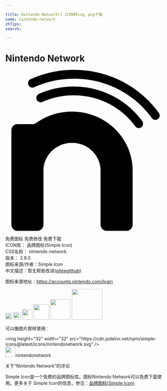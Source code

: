 ```yaml
---

title: Nintendo Network() ICON转svg、png下载
name: nintendo-network
zhTips: 
search: 

---
```


# Nintendo Network  <small style="font-size: 60%;font-weight: 100"></small>

<div id="svg" class="svg-wrap">
<svg role="img" viewBox="0 0 24 24" xmlns="http://www.w3.org/2000/svg"><title>Nintendo Network icon</title><path d="M19.9645 8.6861a.645.645 0 0 1-.5193-.2664c-2.1109-2.893-5.5554-4.624-9.2154-4.624a11.4744 11.4744 0 0 0-4.6887.9864.6413.6413 0 0 1-.8493-.3375.6563.6563 0 0 1 .3325-.8593 12.7795 12.7795 0 0 1 5.2055-1.0946c4.0672 0 7.9003 1.9265 10.2527 5.1544a.66.66 0 0 1-.137.9128.6326.6326 0 0 1-.381.1282M.9023 8.9788c0-.4919.411-.8892.9178-.8892h2.3313c.2104 0 .3636-.0958.5566-.2291a9.2229 9.2229 0 0 1 5.2677-1.6339c5.01 0 9.0735 3.9415 9.0735 8.802v8.0771a.9078.9078 0 0 1-.9216.8942h-2.9551a.909.909 0 0 1-.924-.8942v-8.0771c0-2.289-1.9116-4.1457-4.274-4.1457-2.3599 0-4.2715 1.8555-4.2715 4.1457v8.0771A.909.909 0 0 1 4.779 24H1.824a.9078.9078 0 0 1-.9216-.8942V8.98M4.302 2.5915a14.5479 14.5479 0 0 1 5.98-1.274c4.822 0 9.0747 2.3288 11.6488 5.8792a.6397.6397 0 0 0 .9041.1408.67.67 0 0 0 .137-.9228C20.155 2.528 15.5162 0 10.281 0a15.7907 15.7907 0 0 0-6.502 1.3873.6625.6625 0 0 0-.33.8693.6401.6401 0 0 0 .8518.3362Z"/></svg>
</div>
<detail full-name='nintendo-network'></detail>

<div class="detail-page">
<p>
<span><span class="badge-success badge">免费图标</span> <span class="badge-success badge">免费修改</span>  <span class="badge-success badge">免费下载</span> </span>
<br/>
<span>
ICON库：
<span class="badge-secondary badge">品牌图标(Simple Icon)</span> 
</span>
<br/>
<span>
CSS名称：
<span class="badge-secondary badge">nintendo-network</span> 
</span>

<br/>
<span>
版本：
<span class="badge-secondary badge">2.8.0</span> 
</span>
<br/>
<span>图标来源/作者：<span class="badge-light badge">Simple Icon</span></span> 
<br/>
<span class="zh-detail">中文描述：暂无<span class="help-link"><span>帮助改进</span>(<a href="https://gitee.com/liuwave/icon-helper/edit/master/json/brands/nintendo-network.json" target="_blank" rel="noopener noreferrer">gitee</a><a href="https://github.com/liuwave/icon-helper/edit/master/json/brands/nintendo-network.json" target="_blank" rel="noopener noreferrer">github</a></span>)</span><br/>
</p>
</div><div class="description description alert alert-light"><p>图标来源地址：<a href="https://accounts.nintendo.com/login" target="_blank" rel="noopener noreferrer">https://accounts.nintendo.com/login</a></p></div>
<div class="alert alert-dark">
<img height="21" width="21" src="https://cdn.jsdelivr.net/npm/simple-icons@latest/icons/nintendonetwork.svg" />
<img height="24" width="24" src="https://cdn.jsdelivr.net/npm/simple-icons@latest/icons/nintendonetwork.svg" />
<img height="32" width="32" src="https://cdn.jsdelivr.net/npm/simple-icons@latest/icons/nintendonetwork.svg" />
<img height="48" width="48" src="https://cdn.jsdelivr.net/npm/simple-icons@latest/icons/nintendonetwork.svg" />
<img height="64" width="64" src="https://cdn.jsdelivr.net/npm/simple-icons@latest/icons/nintendonetwork.svg" />
<img height="96" width="96" src="https://cdn.jsdelivr.net/npm/simple-icons@latest/icons/nintendonetwork.svg" />

</div>
<div>
  <p>可以像图片那样使用：    
  </p>
  <div class="alert alert-primary" style="font-size: 14px">
    &lt;img height="32" width="32" src="https://cdn.jsdelivr.net/npm/simple-icons@latest/icons/nintendonetwork.svg" /&gt;
    <copy-btn content='<img height="32" width="32" src="https://cdn.jsdelivr.net/npm/simple-icons@latest/icons/nintendonetwork.svg" />'></copy-btn>
  </div>
  <div class="alert alert-secondary">
    <img height="32" width="32" src="https://cdn.jsdelivr.net/npm/simple-icons@latest/icons/nintendonetwork.svg" />nintendonetwork
    <copy-btn content="nintendonetwork" btn-title="复制图标名称"></copy-btn>
  </div>
</div>

<Vssue title="关于“Nintendo Network”的评论" >关于“Nintendo Network”的评论</Vssue>


<div><p>Simple Icon是一个免费的品牌图标库。图标Nintendo Network可以免费下载使用。更多关于  Simple Icon的信息，参见：<a target="_blank" href="https://iconhelper.cn/brands.html">品牌图标(Simple Icon)</a>
</p></div>
